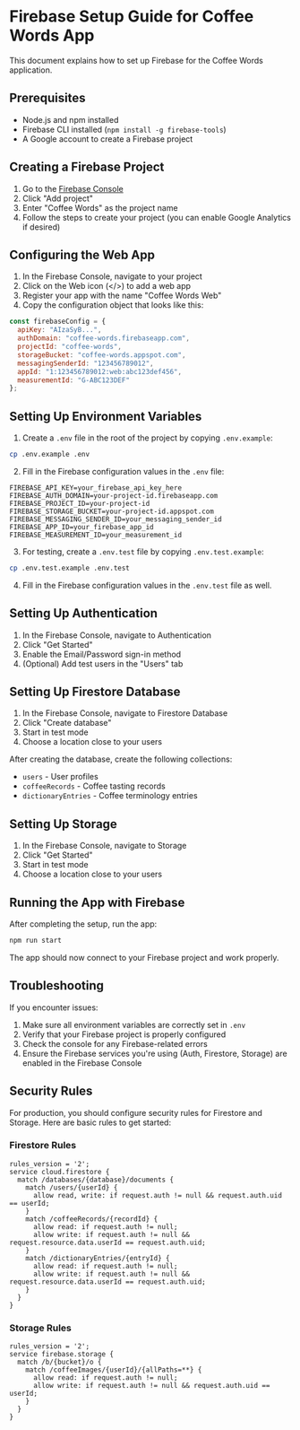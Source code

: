 # Firebase Setup Guide for Coffee Words App

This document explains how to set up Firebase for the Coffee Words application.

## Prerequisites

- Node.js and npm installed
- Firebase CLI installed (`npm install -g firebase-tools`)
- A Google account to create a Firebase project

## Creating a Firebase Project

1. Go to the [Firebase Console](https://console.firebase.google.com/)
2. Click "Add project"
3. Enter "Coffee Words" as the project name
4. Follow the steps to create your project (you can enable Google Analytics if desired)

## Configuring the Web App

1. In the Firebase Console, navigate to your project
2. Click on the Web icon (</>) to add a web app
3. Register your app with the name "Coffee Words Web"
4. Copy the configuration object that looks like this:

```javascript
const firebaseConfig = {
  apiKey: "AIzaSyB...",
  authDomain: "coffee-words.firebaseapp.com",
  projectId: "coffee-words",
  storageBucket: "coffee-words.appspot.com",
  messagingSenderId: "123456789012",
  appId: "1:123456789012:web:abc123def456",
  measurementId: "G-ABC123DEF"
};
```

## Setting Up Environment Variables

1. Create a `.env` file in the root of the project by copying `.env.example`:

```bash
cp .env.example .env
```

2. Fill in the Firebase configuration values in the `.env` file:

```
FIREBASE_API_KEY=your_firebase_api_key_here
FIREBASE_AUTH_DOMAIN=your-project-id.firebaseapp.com
FIREBASE_PROJECT_ID=your-project-id
FIREBASE_STORAGE_BUCKET=your-project-id.appspot.com
FIREBASE_MESSAGING_SENDER_ID=your_messaging_sender_id
FIREBASE_APP_ID=your_firebase_app_id
FIREBASE_MEASUREMENT_ID=your_measurement_id
```

3. For testing, create a `.env.test` file by copying `.env.test.example`:

```bash
cp .env.test.example .env.test
```

4. Fill in the Firebase configuration values in the `.env.test` file as well.

## Setting Up Authentication

1. In the Firebase Console, navigate to Authentication
2. Click "Get Started"
3. Enable the Email/Password sign-in method
4. (Optional) Add test users in the "Users" tab

## Setting Up Firestore Database

1. In the Firebase Console, navigate to Firestore Database
2. Click "Create database"
3. Start in test mode
4. Choose a location close to your users

After creating the database, create the following collections:

- `users` - User profiles
- `coffeeRecords` - Coffee tasting records
- `dictionaryEntries` - Coffee terminology entries

## Setting Up Storage

1. In the Firebase Console, navigate to Storage
2. Click "Get Started"
3. Start in test mode
4. Choose a location close to your users

## Running the App with Firebase

After completing the setup, run the app:

```bash
npm run start
```

The app should now connect to your Firebase project and work properly.

## Troubleshooting

If you encounter issues:

1. Make sure all environment variables are correctly set in `.env`
2. Verify that your Firebase project is properly configured
3. Check the console for any Firebase-related errors
4. Ensure the Firebase services you're using (Auth, Firestore, Storage) are enabled in the Firebase Console

## Security Rules

For production, you should configure security rules for Firestore and Storage. Here are basic rules to get started:

### Firestore Rules

```
rules_version = '2';
service cloud.firestore {
  match /databases/{database}/documents {
    match /users/{userId} {
      allow read, write: if request.auth != null && request.auth.uid == userId;
    }
    match /coffeeRecords/{recordId} {
      allow read: if request.auth != null;
      allow write: if request.auth != null && request.resource.data.userId == request.auth.uid;
    }
    match /dictionaryEntries/{entryId} {
      allow read: if request.auth != null;
      allow write: if request.auth != null && request.resource.data.userId == request.auth.uid;
    }
  }
}
```

### Storage Rules

```
rules_version = '2';
service firebase.storage {
  match /b/{bucket}/o {
    match /coffeeImages/{userId}/{allPaths=**} {
      allow read: if request.auth != null;
      allow write: if request.auth != null && request.auth.uid == userId;
    }
  }
}
```
